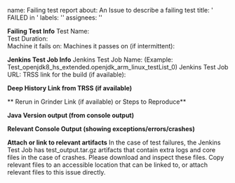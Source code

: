 name: Failing test report
about: An Issue to describe a failing test
title: '<Test Name> FAILED in <Jenkins Test Job Name> '
labels: ''
assignees: ''

**Failing Test Info**
Test Name:  
Test Duration:  
Machine it fails on: 
Machines it passes on (if intermittent):

**Jenkins Test Job Info**
Jenkins Test Job Name: (Example: Test_openjdk8_hs_extended.openjdk_arm_linux_testList_0)
Jenkins Test Job URL: 
TRSS link for the build (if available):

**Deep History Link from TRSS (if available)**

** Rerun in Grinder Link (if available) or Steps to Reproduce**

**Java Version output (from console output)**

**Relevant Console Output (showing exceptions/errors/crashes)**

**Attach or link to relevant artifacts** 
In the case of test failures, the Jenkins Test Job has test_output.tar.gz artifacts that contain extra logs and core files in the case of crashes.  Please download and inspect these files.  Copy relevant files to an accessible location that can be linked to, or attach relevant files to this issue directly.
